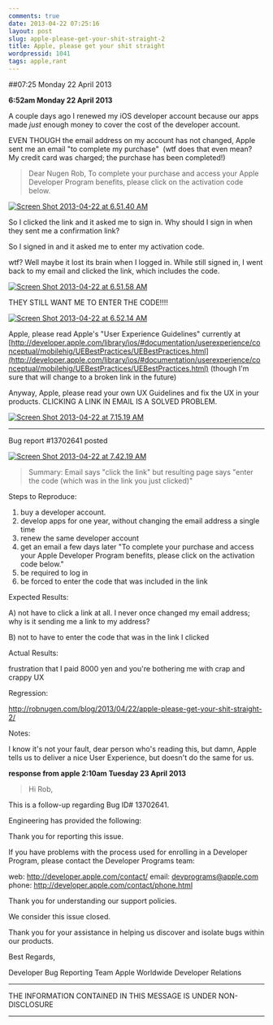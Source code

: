 ```yaml
---
comments: true
date: 2013-04-22 07:25:16
layout: post
slug: apple-please-get-your-shit-straight-2
title: Apple, please get your shit straight
wordpressid: 1041
tags: apple,rant
---
```


##07:25 Monday 22 April 2013

**6:52am Monday 22 April 2013**

A couple days ago I renewed my iOS developer account because our apps made *just* enough money to cover the cost of the developer account.

EVEN THOUGH the email address on my account has not changed, Apple sent me an email "to complete my purchase"  (wtf does that even mean?  My credit card was charged; the purchase has been completed!)


> Dear Nugen Rob,
To complete your purchase and access your Apple Developer Program benefits,
please click on the activation code below.


[![Screen Shot 2013-04-22 at 6.51.40 AM](http://robnugen.com/blog/wp-content/uploads/2013/04/Screen-Shot-2013-04-22-at-6.51.40-AM.png)](http://robnugen.com/blog/wp-content/uploads/2013/04/Screen-Shot-2013-04-22-at-6.51.40-AM.png)

So I clicked the link and it asked me to sign in. Why should I sign in when they sent me a confirmation link?

So I signed in and it asked me to enter my activation code.

wtf? Well maybe it lost its brain when I logged in. While still signed in, I went back to my email and clicked the link, which includes the code.

[![Screen Shot 2013-04-22 at 6.51.58 AM](http://robnugen.com/blog/wp-content/uploads/2013/04/Screen-Shot-2013-04-22-at-6.51.58-AM.png)](http://robnugen.com/blog/wp-content/uploads/2013/04/Screen-Shot-2013-04-22-at-6.51.58-AM.png)

THEY STILL WANT ME TO ENTER THE CODE!!!!

[![Screen Shot 2013-04-22 at 6.52.14 AM](http://robnugen.com/blog/wp-content/uploads/2013/04/Screen-Shot-2013-04-22-at-6.52.14-AM.png)](http://robnugen.com/blog/wp-content/uploads/2013/04/Screen-Shot-2013-04-22-at-6.52.14-AM.png)

Apple, please read Apple's "User Experience Guidelines" currently at [http://developer.apple.com/library/ios/#documentation/userexperience/conceptual/mobilehig/UEBestPractices/UEBestPractices.html](http://developer.apple.com/library/ios/#documentation/userexperience/conceptual/mobilehig/UEBestPractices/UEBestPractices.html) (though I'm sure that will change to a broken link in the future)

Anyway, Apple, please read your own UX Guidelines and fix the UX in your products. CLICKING A LINK IN EMAIL IS A SOLVED PROBLEM.

[![Screen Shot 2013-04-22 at 7.15.19 AM](http://robnugen.com/blog/wp-content/uploads/2013/04/Screen-Shot-2013-04-22-at-7.15.19-AM-1024x320.png)](http://robnugen.com/blog/wp-content/uploads/2013/04/Screen-Shot-2013-04-22-at-7.15.19-AM.png)



* * *



Bug report #13702641 posted

[![Screen Shot 2013-04-22 at 7.42.19 AM](http://robnugen.com/blog/wp-content/uploads/2013/04/Screen-Shot-2013-04-22-at-7.42.19-AM.png)](http://robnugen.com/blog/wp-content/uploads/2013/04/Screen-Shot-2013-04-22-at-7.42.19-AM.png)


> Summary: Email says "click the link" but resulting page says "enter the code (which was in the link you just clicked)"

Steps to Reproduce:

1) buy a developer account.
2) develop apps for one year, without changing the email address a single time
3) renew the same developer account
4) get an email a few days later "To complete your purchase and access your Apple Developer Program benefits, please click on the activation code below."
5) be required to log in
6) be forced to enter the code that was included in the link

Expected Results:

A) not have to click a link at all. I never once changed my email address; why is it sending me a link to my address?

B) not to have to enter the code that was in the link I clicked

Actual Results:

frustration that I paid 8000 yen and you're bothering me with crap and crappy UX

Regression:

http://robnugen.com/blog/2013/04/22/apple-please-get-your-shit-straight-2/

Notes:

I know it's not your fault, dear person who's reading this, but damn, Apple tells us to deliver a nice User Experience, but doesn't do the same for us.


**response from apple 2:10am Tuesday 23 April 2013**


> Hi Rob,

This is a follow-up regarding Bug ID# 13702641.

Engineering has provided the following:

Thank you for reporting this issue.

If you have problems with the process used for enrolling in a Developer Program, please contact the Developer Programs team:

web: http://developer.apple.com/contact/
email: devprograms@apple.com
phone: http://developer.apple.com/contact/phone.html

Thank you for understanding our support policies.

We consider this issue closed.

Thank you for your assistance in helping us discover and isolate bugs within our products.

Best Regards,

Developer Bug Reporting Team
Apple Worldwide Developer Relations

**********************************************************************************************
THE INFORMATION CONTAINED IN THIS MESSAGE IS UNDER NON-DISCLOSURE
**********************************************************************************************
